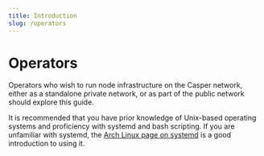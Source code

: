 ```yaml
---
title: Introduction
slug: /operators
---
```


# Operators

Operators who wish to run node infrastructure on the Casper network, either as a standalone private network, or as part of the public network should explore this guide.

It is recommended that you have prior knowledge of Unix-based operating systems and proficiency with systemd and bash scripting. If you are unfamiliar with systemd, the [Arch Linux page on systemd](https://wiki.archlinux.org/index.php/systemd) is a good introduction to using it.
